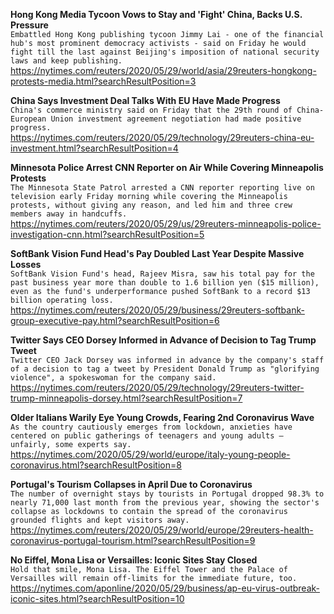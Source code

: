 **Hong Kong Media Tycoon Vows to Stay and 'Fight' China, Backs U.S. Pressure**\
`Embattled Hong Kong publishing tycoon Jimmy Lai - one of the financial hub's most prominent democracy activists - said on Friday he would fight till the last against Beijing's imposition of national security laws and keep publishing.`\
https://nytimes.com/reuters/2020/05/29/world/asia/29reuters-hongkong-protests-media.html?searchResultPosition=3

**China Says Investment Deal Talks With EU Have Made Progress**\
`China's commerce ministry said on Friday that the 29th round of China-European Union investment agreement negotiation had made positive progress.`\
https://nytimes.com/reuters/2020/05/29/technology/29reuters-china-eu-investment.html?searchResultPosition=4

**Minnesota Police Arrest CNN Reporter on Air While Covering Minneapolis Protests**\
`The Minnesota State Patrol arrested a CNN reporter reporting live on television early Friday morning while covering the Minneapolis protests, without giving any reason, and led him and three crew members away in handcuffs.`\
https://nytimes.com/reuters/2020/05/29/us/29reuters-minneapolis-police-investigation-cnn.html?searchResultPosition=5

**SoftBank Vision Fund Head's Pay Doubled Last Year Despite Massive Losses**\
`SoftBank Vision Fund's head, Rajeev Misra, saw his total pay for the past business year more than double to 1.6 billion yen ($15 million), even as the fund's underperformance pushed SoftBank to a record $13 billion operating loss.`\
https://nytimes.com/reuters/2020/05/29/business/29reuters-softbank-group-executive-pay.html?searchResultPosition=6

**Twitter Says CEO Dorsey Informed in Advance of Decision to Tag Trump Tweet**\
`Twitter CEO Jack Dorsey was informed in advance by the company's staff of a decision to tag a tweet by President Donald Trump as "glorifying violence", a spokeswoman for the company said.`\
https://nytimes.com/reuters/2020/05/29/technology/29reuters-twitter-trump-minneapolis-dorsey.html?searchResultPosition=7

**Older Italians Warily Eye Young Crowds, Fearing 2nd Coronavirus Wave**\
`As the country cautiously emerges from lockdown, anxieties have centered on public gatherings of teenagers and young adults — unfairly, some experts say.`\
https://nytimes.com/2020/05/29/world/europe/italy-young-people-coronavirus.html?searchResultPosition=8

**Portugal's Tourism Collapses in April Due to Coronavirus**\
`The number of overnight stays by tourists in Portugal dropped 98.3% to nearly 71,000 last month from the previous year, showing the sector's collapse as lockdowns to contain the spread of the coronavirus grounded flights and kept visitors away. `\
https://nytimes.com/reuters/2020/05/29/world/europe/29reuters-health-coronavirus-portugal-tourism.html?searchResultPosition=9

**No Eiffel, Mona Lisa or Versailles: Iconic Sites Stay Closed**\
`Hold that smile, Mona Lisa. The Eiffel Tower and the Palace of Versailles will remain off-limits for the immediate future, too.`\
https://nytimes.com/aponline/2020/05/29/business/ap-eu-virus-outbreak-iconic-sites.html?searchResultPosition=10

